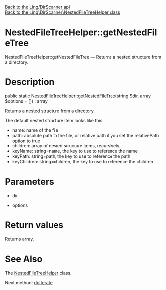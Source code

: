 [Back to the Ling/DirScanner api](https://github.com/lingtalfi/DirScanner/blob/master/doc/api/Ling/DirScanner.md)<br>
[Back to the Ling\DirScanner\NestedFileTreeHelper class](https://github.com/lingtalfi/DirScanner/blob/master/doc/api/Ling/DirScanner/NestedFileTreeHelper.md)


NestedFileTreeHelper::getNestedFileTree
================



NestedFileTreeHelper::getNestedFileTree — Returns a nested structure from a directory.




Description
================


public static [NestedFileTreeHelper::getNestedFileTree](https://github.com/lingtalfi/DirScanner/blob/master/doc/api/Ling/DirScanner/NestedFileTreeHelper/getNestedFileTree.md)(string $dir, array $options = []) : array




Returns a nested structure from a directory.


The default nested structure item looks like this:
- name: name of the file
- path: absolute path to the file,
or relative path if you set the relativePath option to true
- children: array of nested structure items, recursively...
- keyName: string=name, the key to use to reference the name
- keyPath: string=path, the key to use to reference the path
- keyChildren: string=children, the key to use to reference the children




Parameters
================


- dir

    

- options

    


Return values
================

Returns array.








See Also
================

The [NestedFileTreeHelper](https://github.com/lingtalfi/DirScanner/blob/master/doc/api/Ling/DirScanner/NestedFileTreeHelper.md) class.

Next method: [doIterate](https://github.com/lingtalfi/DirScanner/blob/master/doc/api/Ling/DirScanner/NestedFileTreeHelper/doIterate.md)<br>


